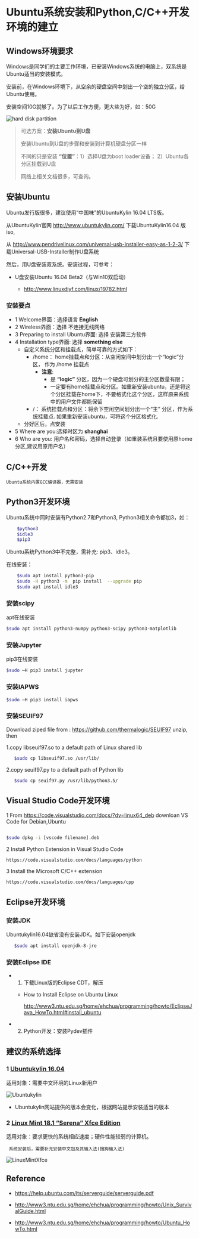 # Ubuntu系统安装和Python,C/C++开发环境的建立

## Windows环境要求

  Windows是同学们的主要工作环境，已安装Windows系统的电脑上，双系统是Ubuntu适当的安装模式。

  安装前，在Windows环境下，从空余的硬盘空间中划出一个空的独立分区，给Ubuntu使用。

  安装空间10G就够了。为了以后工作方便，更大些为好，如：50G

![hard disk partition](./img/hard-disk-partition.jpg)

> 可选方案：**安装Ubuntu到U盘**
>
> 安装Ubuntu到U盘的步骤和安装到计算机硬盘分区一样
>
>不同的只是安装 **“位置”**：1）选择U盘为boot loader设备； 2）Ubuntu各分区挂载到U盘
>
> 网络上相关文档很多，可查询。

## 安装Ubuntu

Ubuntu发行版很多，建议使用“中国味”的UbuntuKylin 16.04 LTS版。

从UbuntuKylin官网 http://www.ubuntukylin.com/  下载UbuntuKylin16.04 版iso,

从 http://www.pendrivelinux.com/universal-usb-installer-easy-as-1-2-3/ 下载Universal-USB-Installer制作U盘系统

然后，用U盘安装双系统。安装过程，可参考：

* U盘安装Ubuntu 16.04 Beta2（与Win10双启动）

  * http://www.linuxdiyf.com/linux/19782.html

### 安装要点
* 1 Welcome界面：选择语言 **English**
* 2 Wireless界面：选择 不连接无线网络 
* 3 Preparing to install Ubuntu界面: 选择 安装第三方软件
* 4 Installation type界面: 选择 **something else**
   * 自定义系统分区和挂载点，简单可靠的方式如下：
       * /home： home挂载点和分区：从空闲空间中划分出一个“logic”分区， 作为 /home 挂载点
         * **注意**: 
           * 是 **“logic”** 分区，因为一个硬盘可划分的主分区数量有限；
           * 一定要有home挂载点和分区。如重新安装ubuntu，还是将这个分区挂载在home下，不要格式化这个分区，这样原来系统中的用户文件都能保留 
       * /： 系统挂载点和分区：将余下空闲空间划分出一个“主” 分区，作为系统挂载点. 如果重新安装ubuntu，可将这个分区格式化.
  * 分好区后，点安装
* 5 Where are you:选择时区为 **shanghai**
* 6 Who are you: 用户名和密码，选择自动登录（如重装系统且要使用原home分区,建议用原用户名）

##  C/C++开发

    Ubuntu系统内置GCC编译器，无需安装

## Python3开发环境

Ubuntu系统中同时安装有Python2.7和Python3,   Python3相关命令都加3，如：

```bash
    $python3 
    $idle3
    $pip3
```

Ubuntu系统Python3中不完整，需补充: pip3、idle3。

在线安装：
```bash
    $sudo apt install python3-pip
    $sudo -H python3 -m  pip install  --upgrade pip 
    $sudo apt install idle3
```

### 安装scipy

apt在线安装
```bash
$sudo apt install python3-numpy python3-scipy python3-matplotlib
```

### 安装Jupyter

pip3在线安装
 
```bash
$sudo –H pip3 install jupyter
```

### 安装IAPWS

```bash
$sudo –H pip3 install iapws
```

### 安装SEUIF97

Download ziped file from : https://github.com/thermalogic/SEUIF97 unzip, then 

1.copy libseuif97.so to a default path of Linux shared lib
```bash
   $sudo cp libseuif97.so /usr/lib/
```

2.copy seuif97.py to a default path of Python lib
```bash  
   $sudo cp seuif97.py /usr/lib/python3.5/
```

## Visual Studio Code开发环境

1 From   https://code.visualstudio.com/docs/?dv=linux64_deb  downloan VS Code for Debian,Ubuntu

```bash

$sudo dpkg -i [vscode filename].deb

```

2 Install Python Extension in  Visual Studio Code

    https://code.visualstudio.com/docs/languages/python

3 Install the Microsoft C/C++ extension

    https://code.visualstudio.com/docs/languages/cpp

## Eclipse开发环境

### 安装JDK

   Ubuntukylin16.04缺省没有安装JDK。如下安装openjdk

```bash 
   $sudo apt install openjdk-8-jre
```

###  安装Eclipse IDE
    
* 1. 下载Linux版的Eclipse CDT，解压

   * How to Install Eclipse on Ubuntu Linux 
     
     http://www3.ntu.edu.sg/home/ehchua/programming/howto/EclipseJava_HowTo.html#install_ubuntu
   
* 2. Python开发：安装Pydev插件

## 建议的系统选择

### 1 [Ubuntukylin 16.04](http://www.ubuntukylin.com/) 

适用对象：需要中文环境的Linux新用户

![Ubuntukylin](./img/ubuntukylin.jpg) 

 * Ubuntukylin网站提供的版本会变化，根据网站提示安装适当的版本

### 2 [Linux Mint 18.1 “Serena” Xfce Edition](https://www.linuxmint.com/)

适用对象：要求更快的系统相应速度；硬件性能较弱的计算机。

     系统安装后，需要补充安装中文包及其输入法(搜狗输入法)

![LinuxMintXfce](./img/LinuxMintXfce.jpg) 

##  Reference

* https://help.ubuntu.com/lts/serverguide/serverguide.pdf

* http://www3.ntu.edu.sg/home/ehchua/programming/howto/Unix_SurvivalGuide.html

* http://www3.ntu.edu.sg/home/ehchua/programming/howto/Ubuntu_HowTo.html